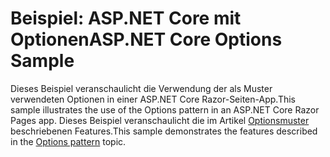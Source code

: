 # <a name="aspnet-core-options-sample"></a><span data-ttu-id="132f9-101">Beispiel: ASP.NET Core mit Optionen</span><span class="sxs-lookup"><span data-stu-id="132f9-101">ASP.NET Core Options Sample</span></span>

<span data-ttu-id="132f9-102">Dieses Beispiel veranschaulicht die Verwendung der als Muster verwendeten Optionen in einer ASP.NET Core Razor-Seiten-App.</span><span class="sxs-lookup"><span data-stu-id="132f9-102">This sample illustrates the use of the Options pattern in an ASP.NET Core Razor Pages app.</span></span> <span data-ttu-id="132f9-103">Dieses Beispiel veranschaulicht die im Artikel [Optionsmuster](https://docs.microsoft.com/aspnet/core/fundamentals/configuration/options) beschriebenen Features.</span><span class="sxs-lookup"><span data-stu-id="132f9-103">This sample demonstrates the features described in the [Options pattern](https://docs.microsoft.com/aspnet/core/fundamentals/configuration/options) topic.</span></span>
